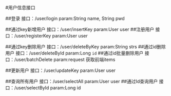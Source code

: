 #用户信息接口

##登录              接口：/user/login             param:String name, String pwd

##通过key新增用户     接口：/user/insertKey         param:User user
##注册用户           接口：/user/registerKey       param:User user

##通过key删除用户     接口：/user/deleteByKey       param:String strs
##通过id删除用户      接口：/user/deleteById        param:Long `id`
##通过id批量删除用户   接口：/user/batchDelete       param:request 获取前端items

##更新用户           接口：/user/updateKey         param:User user

##查询所有用户        接口：/user/selectAll         param:User user
##通过Id查询用户      接口：/user/selectById        param:Long id




